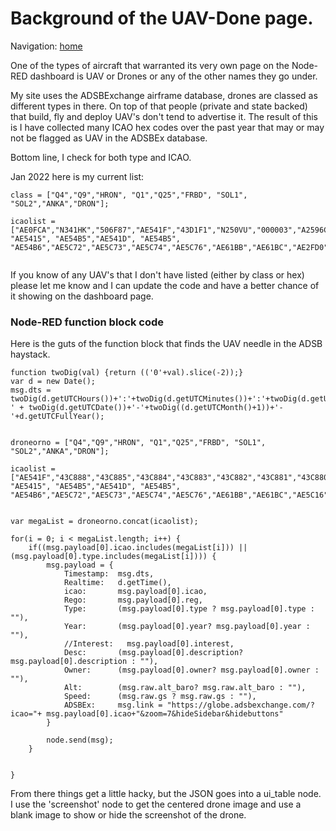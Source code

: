 # Background of the UAV-Done page.   
   
Navigation: [home](README.md)  

One of the types of aircraft that warranted its very own page on the Node-RED dashboard is UAV or Drones or any of the other names they go under.   

My site uses the ADSBExchange airframe database, drones are classed as different types in there. On top of that people (private and state backed) that build, fly and deploy UAV's don't tend to advertise it. The result of this is I have collected many ICAO hex codes over the past year that may or may not be flagged as UAV in the ADSBEx database.    

Bottom line, I check for both type and ICAO.    

Jan 2022 here is my current list:    
```   
class = ["Q4","Q9","HRON", "Q1","Q25","FRBD", "SOL1", "SOL2","ANKA","DRON"];

icaolist = ["AE0FCA","N341HK","506F87","AE541F","43D1F1","N250VU","000003","A2596C","43C888","43C885","43C884","43C883","43C882","43C881","43C880","43C87F","43C87D","43C87C","43C87A","43C879","43C889","43C886","43C87B","43C878","43C887","33FD45","33FD5E","33FD69","33FD6A","33FD6B","001453","001071","001084","298CC2","AE5420","43C87E","0200F1","738BE8","AE5C74","AC7B99","738703","425178","AE46B7","AE4BD8","AE4BD9","AE4BDA","AE4BDB","AE540F", "AE5415", "AE54B5","AE541D", "AE54B5", "AE54B6","AE5C72","AE5C73","AE5C74","AE5C76","AE61BB","AE61BC","AE2FD0","AE27A7","AE4BD7","AE4DDE","AE4DDF","44F04E","44F046","44F04C","AC7B99","A4182A","N507HK","N363HK","A61086","4B835F","25E25E"];


```  
If you know of any UAV's that I don't have listed (either by class or hex) please let me know and I can update the code and have a better chance of it showing on the dashboard page.  
    
### Node-RED function block code   
Here is the guts of the function block that finds the UAV needle in the ADSB haystack.    
```  
function twoDig(val) {return (('0'+val).slice(-2));}
var d = new Date();
msg.dts = twoDig(d.getUTCHours())+':'+twoDig(d.getUTCMinutes())+':'+twoDig(d.getUTCSeconds())+'Z ' + twoDig(d.getUTCDate())+'-'+twoDig((d.getUTCMonth()+1))+'-'+d.getUTCFullYear();


droneorno = ["Q4","Q9","HRON", "Q1","Q25","FRBD", "SOL1", "SOL2","ANKA","DRON"];

icaolist = ["AE541F","43C888","43C885","43C884","43C883","43C882","43C881","43C880","43C87F","43C87D","43C87C","43C87A","43C879","43C889","43C886","43C87B","43C878","43C887","33FD45","33FD5E","33FD69","33FD6A","33FD6B","001453","001071","001084","298CC2","AE5420","43C87E","0200F1","738BE8","AE5C74","AC7B99","738703","425178","AE46B7","AE4BD8","AE4BD9","AE4BDA","AE4BDB","AE540F", "AE5415", "AE54B5","AE541D", "AE54B5", "AE54B6","AE5C72","AE5C73","AE5C74","AE5C76","AE61BB","AE61BC","AE5C16","AE2FD0","AE27A7","AE4BD7","AE4DDE","AE4DDF","44F04E","44F046","44F04C","AC7B99","A4182A","N507HK","N363HK","A61086","4B835F","25E25E"];


var megaList = droneorno.concat(icaolist);

for(i = 0; i < megaList.length; i++) {
    if((msg.payload[0].icao.includes(megaList[i])) || (msg.payload[0].type.includes(megaList[i]))) {
        msg.payload = {
            Timestamp:  msg.dts,
            Realtime:   d.getTime(),
            icao:       msg.payload[0].icao,
            Rego:       msg.payload[0].reg,
            Type:       (msg.payload[0].type ? msg.payload[0].type : ""),
            Year:       (msg.payload[0].year? msg.payload[0].year : ""),
            //Interest:   msg.payload[0].interest,
            Desc:       (msg.payload[0].description? msg.payload[0].description : ""),
            Owner:      (msg.payload[0].owner? msg.payload[0].owner : ""),
            Alt:        (msg.raw.alt_baro? msg.raw.alt_baro : ""),
            Speed:      (msg.raw.gs ? msg.raw.gs : ""),
            ADSBEx:     msg.link = "https://globe.adsbexchange.com/?icao="+ msg.payload[0].icao+"&zoom=7&hideSidebar&hidebuttons"
        }
        
        node.send(msg);
    }

    
}   
```
From there things get a little hacky, but the JSON goes into a ui_table node.  
I use the 'screenshot' node to get the centered drone image and use a blank image to show or hide the screenshot of the drone.

<!-- Global site tag (gtag.js) - Google Analytics -->
<script async src="https://www.googletagmanager.com/gtag/js?id=G-HGJWTNL65R"></script>
<script>
window.dataLayer = window.dataLayer || [];
function gtag(){dataLayer.push(arguments);}
gtag('js', new Date());
gtag('config', 'G-HGJWTNL65R');
</script>